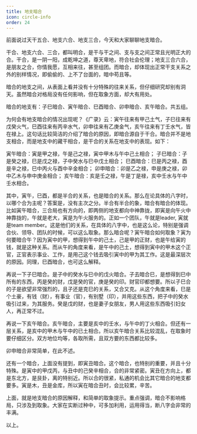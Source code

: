 ```yaml
---
title: 地支暗合
icon: circle-info
order: 24
---
```


前面说过天干五合、地支六合、地支三合，今天和大家聊聊地支暗合。

干合、地支六合、三合，都叫明合，是干与干之间、支与支之间正常且光明正大的合。干合，是一阴一阳，成乾坤之道，尊天卑地，符合社会伦理；地支三合六合，是朋友之合，你情我愿，互相来往，甚至组团。而暗合，却体现出正常干支关系之外的别样情况，即偷偷的、上不了台面的，暗中苟且等。

暗合的地支之间，从表面上看并没有十分特殊的往来关系，但仔细研究却别有洞天。虽然暗合对格局没有任何影响，但在取象方面，却大有用处。

暗合的地支有：子巳暗合、寅午暗合、巳酉暗合、卯申暗合、亥午暗合。共五组。

为何会有地支暗合的情况出现呢？《广录》云：寅午往来有甲己土气，子巳往来有戊癸火气，巳酉往来有丙辛水气，卯申往来有乙庚金气，亥午往来有丁壬水气，皆在禄上。这句话比较简洁的介绍了暗合的原因，即暗合源自于干合。暗合并不是地支相合，而是地支中的藏干相合，是干合的关系在地支中的表现。如下：

寅午暗合：寅是甲之禄，午是己之禄，寅中甲木与午中己土相合； 子巳暗合：子是癸之禄，巳是戊之禄，子中癸水与巳中戊土相合； 巳酉暗合：巳是丙之禄，酉是辛之禄，巳中丙火与酉中辛金相合； 卯申暗合：卯是乙之禄，申是庚之禄，卯中乙木与申中庚金相合； 亥午暗合：亥是壬之禄，午是丁是禄，亥中壬水与午中壬水相合。

其中，寅午，巳酉，都是半合的关系，也是暗合的关系。那么在论具体的八字时，以哪个合为主呢？答案是，没有主次之分。半合有半合的象，暗合有暗合的体现。比如寅午暗合，三合局也有方向的，即两侧的地支都向中神靠拢，即寅是向午火中神靠拢的，午就是老大，寅是为午火服务的。正如一个团队，午就是leader, 寅就是team member。这是他们的关系，在具体的八字中，也是这么论，特别是强调合伙、领导、团队的时候，可以这么取象。那么暗合呢？寅午暗合如何取象？寅为何要暗合午？因为寅中的甲，想得到午中的己土，己是甲的正财，也是午给寅的钱，就是这种关系。而从午的角度来看，是午中的己土，想得到寅中的甲木这个正官，正官表示事业、工作，是用己这个钱去吸引寅中的甲为其工作。这是最深层次的原因。同理，巳酉暗合，也可这么解释。

再说一下子巳暗合。是子中的癸水与巳中的戊火暗合。子去暗合巳，是想得到巳中所有的东西，丙是癸的财，戊是癸的官，庚是癸的印。财官印都想要。所以子巳合的子是欲望非常强烈的，且子还是克巳的关系，又合又克。从这个角度来看，巳是个土豪，有钱（财），有事业（官），有别墅（印），并用这些东西，把子中的癸水吸引过来，为其服务。癸是戊的财，也是妻子女朋友，男人用这些东西吸引妇女人，再正常不过。

再说一下亥午暗合。亥午暗合，主要是亥中的壬水，与午中的丁火相合。但还有一层关系，是亥中的甲木与午中的已土相合。所以亥午暗合关系比较混乱，在取象时要仔细区分。双方地位均等，各取所需，且双方要的东西都比较多。

卯申暗合非常简单，在此不述。

还有一个暗合，上面没有提到，即寅丑暗合。这个暗合，也特别的重要，并且十分特殊。是寅中的甲戊丙，与丑中的己癸辛相合，合的非常紧密。寅丑在方向上，都是东北方，是艮卦，离的特别近。所以合的很紧，私通的机会比其它暗合的地支都要多。寅是木，丑是金库，所以寅在暗合丑时，会比较累，辛苦。

上面，就是地支暗合的原因解释，和简单的取象提示。重点强调，暗合不影响格局，只涉及到取象。大家在实断过种中，可多加利用，运用得当，断八字会非常的丰满。

以上。

